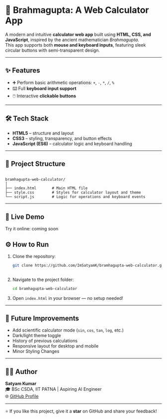 # 🧮 Brahmagupta: A Web Calculator App

A modern and intuitive **calculator web app** built using **HTML, CSS, and JavaScript**, inspired by the ancient mathematician *Brahmagupta*.  
This app supports both **mouse and keyboard inputs**, featuring sleek circular buttons with semi-transparent design.

---

## ✨ Features
- ➕ Perform basic arithmetic operations: `+`, `-`, `*`, `/`, `%`
- ⌨️ Full **keyboard input support**
- 🖱️ Interactive **clickable buttons**

---

## 🛠️ Tech Stack
- **HTML5** – structure and layout  
- **CSS3** – styling, transparency, and button effects  
- **JavaScript (ES6)** – calculator logic and keyboard handling  

---

## 📂 Project Structure
```

bramhagupta-web-calculator/
│
├── index.html       # Main HTML file
├── style.css        # Styles for calculator layout and theme
└── script.js        # Logic for operations and keyboard events

````

---
## 🔗 Live Demo
  Try it online: coming soon  

## ⚙️ How to Run
1. Clone the repository:
   ```bash
   git clone https://github.com/ImSatyamK/bramhagupta-web-calculator.git
  
2. Navigate to the project folder:

   ```bash
   cd bramhagupta-web-calculator
   ```
3. Open `index.html` in your browser — no setup needed!

---

## 🌟 Future Improvements

* Add scientific calculator mode (`sin`, `cos`, `tan`, `log`, etc.)
* Dark/light theme toggle
* History of previous calculations
* Responsive layout for desktop and mobile
* Minor Styling Changes

---

## 🧑‍💻 Author

**Satyam Kumar**  
🎓 BSc CSDA, IIT PATNA | Aspiring AI Engineer  
🌐 [GitHub Profile](https://github.com/ImSatyamK)  

---

⭐ If you like this project, give it a **star** on GitHub and share your feedback!

